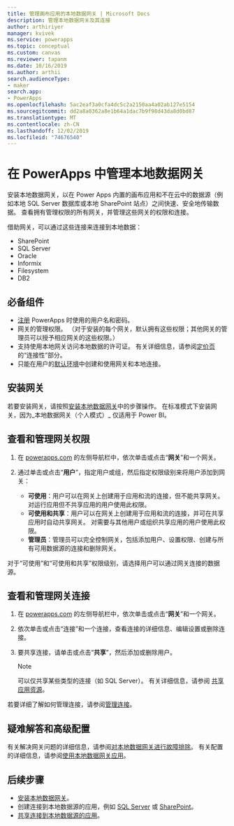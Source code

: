 ```yaml
---
title: 管理画布应用的本地数据网关 | Microsoft Docs
description: 管理本地数据网关及其连接
author: arthiriyer
manager: kvivek
ms.service: powerapps
ms.topic: conceptual
ms.custom: canvas
ms.reviewer: tapanm
ms.date: 10/16/2019
ms.author: arthii
search.audienceType:
- maker
search.app:
- PowerApps
ms.openlocfilehash: 5ac2eaf3a0cfa4dc5c2a2150aa4a02ab127e5154
ms.sourcegitcommit: dd2a8a0362a8e1b64a1dac7b9f98d43da8d0bd87
ms.translationtype: MT
ms.contentlocale: zh-CN
ms.lasthandoff: 12/02/2019
ms.locfileid: "74676540"
---
```

# <a name="manage-an-on-premises-data-gateway-in-powerapps"></a>在 PowerApps 中管理本地数据网关

安装本地数据网关，以在 Power Apps 内置的画布应用和不在云中的数据源（例如本地 SQL Server 数据库或本地 SharePoint 站点）之间快速、安全地传输数据。 查看拥有管理权限的所有网关，并管理这些网关的权限和连接。

借助网关，可以通过这些连接来连接到本地数据：

* SharePoint
* SQL Server
* Oracle
* Informix
* Filesystem
* DB2

## <a name="prerequisites"></a>必备组件

* [注册](../signup-for-powerapps.md) PowerApps 时使用的用户名和密码。
* 网关的管理权限。 （对于安装的每个网关，默认拥有这些权限；其他网关的管理员可以授予相应网关的这些权限。）
* 支持使用本地网关访问本地数据的许可证。 有关详细信息，请参阅[定价页](https://powerapps.microsoft.com/pricing/)的“连接性”部分。
* 只能在用户的[默认环境](working-with-environments.md)中创建和使用网关和本地连接。

## <a name="install-a-gateway"></a>安装网关

若要安装网关，请按照[安装本地数据网关](/data-integration/gateway/service-gateway-install)中的步骤操作。 在标准模式下安装网关，因为_本地数据网关（个人模式）_ 仅适用于 Power BI。

## <a name="view-and-manage-gateway-permissions"></a>查看和管理网关权限

1. 在 [powerapps.com](https://make.powerapps.com?utm_source=padocs&utm_medium=linkinadoc&utm_campaign=referralsfromdoc) 的左侧导航栏中，依次单击或点击“**网关**”和一个网关。

2. 通过单击或点击“**用户**”，指定用户或组，然后指定权限级别来将用户添加到网关：

   * **可使用**：用户可以在网关上创建用于应用和流的连接，但不能共享网关。 对运行应用但不共享应用的用户使用此权限。
   * **可使用和共享**：用户可以在网关上创建用于应用和流的连接，并可在共享应用时自动共享网关。 对需要与其他用户或组织共享应用的用户使用此权限。
   * **管理员**：管理员可以完全控制网关，包括添加用户、设置权限、创建与所有可用数据源的连接和删除网关。

对于“可使用”和“可使用和共享”权限级别，请选择用户可以通过网关连接的数据源。

## <a name="view-and-manage-gateway-connections"></a>查看和管理网关连接

1. 在 [powerapps.com](https://make.powerapps.com?utm_source=padocs&utm_medium=linkinadoc&utm_campaign=referralsfromdoc) 的左侧导航栏中，依次单击或点击“**网关**”和一个网关。

2. 依次单击或点击“连接”和一个连接，查看连接的详细信息、编辑设置或删除连接。

3. 要共享连接，请单击或点击“**共享**”，然后添加或删除用户。

    > [!NOTE]
   > 可以仅共享某些类型的连接（如 SQL Server）。 有关详细信息，请参阅 [共享应用资源](share-app-resources.md)。

若要详细了解如何管理连接，请参阅[管理连接](add-manage-connections.md)。

## <a name="troubleshooting-and-advanced-configuration"></a>疑难解答和高级配置

有关解决网关问题的详细信息，请参阅[对本地数据网关进行故障排除](/data-integration/gateway/service-gateway-tshoot)。 有关配置的详细信息，请参阅[使用本地数据网关应用](/data-integration/gateway/service-gateway-app)。

## <a name="next-steps"></a>后续步骤

* [安装本地数据网关](/data-integration/gateway/service-gateway-install)。
* 创建连接到本地数据源的应用，例如 [SQL Server](connections/connection-azure-sqldatabase.md) 或 [SharePoint](connections/connection-sharepoint-online.md)。
* [共享连接到本地数据源的应用](share-app.md)。
